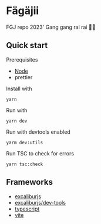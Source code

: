 # Fägäjii

FGJ repo 2023'
Gang gang rai rai 🤙🤙

## Quick start

Prerequisites

-   [Node](https://nodejs.org/en/)
-   prettier

Install with

```
yarn
```

Run with

```
yarn dev
```

Run with devtools enabled

```
yarm dev:utils
```

Run TSC to check for errors

```
yarn tsc:check
```

## Frameworks

-   [excaliburjs](https://excaliburjs.com/)
-   [excaliburjs/dev-tools](https://github.com/excaliburjs/dev-tools)
-   [typescript](https://www.typescriptlang.org/)
-   [vite](https://vitejs.dev/)
